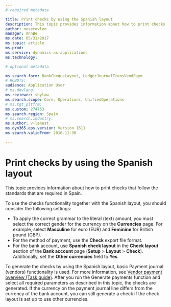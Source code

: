 ```yaml
---
# required metadata

title: Print checks by using the Spanish layout
description: This topic provides information about how to print checks that follow the standards that are required in Spain.
author: neserovleo
manager: AnnBe
ms.date: 05/31/2017
ms.topic: article
ms.prod: 
ms.service: dynamics-ax-applications
ms.technology: 

# optional metadata

ms.search.form: BankChequeLayout, LedgerJournalTransVendPaym
# ROBOTS: 
audience: Application User
# ms.devlang: 
ms.reviewer: shylaw
ms.search.scope: Core, Operations, UnifiedOperations
# ms.tgt_pltfrm: 
ms.custom: 274753
ms.search.region: Spain
# ms.search.industry: 
ms.author: v-lenest
ms.dyn365.ops.version: Version 1611
ms.search.validFrom: 2016-11-30

---
```


# Print checks by using the Spanish layout

This topic provides information about how to print checks that follow the standards that are required in Spain.

To use the checks functionality together with the Spanish layout, you should consider the following settings:

-   To apply the correct grammar to the literal (text) amount, you must select the correct gender for the currency on the **Currencies** page. For example, select **Masculine** for euro (EUR) and **Feminine** for British pound (GBP).
-   For the method of payment, use the **Check** export file format.
-   For the bank account, use **Spanish check layout** in the **Check layout** section of the **Bank account** page (**Setup** &gt; **Layout** &gt; **Check**). Additionally, set the **Other currencies** field to **Yes**.

To generate the checks by using the Spanish layout, basic Payment journal (vendors) functionality is used. For more information, see [Vendor payment overview (Task guide)](/dynamics365/unified-operations/financials/cash-bank-management/tasks/vendor-payment-overview). After you run the Generate payments function and select all required parameters as described in this topic, the checks are generated. If the currency on the payment journal line differs from the currency of the bank account, you can still generate a check if the check layout is set up to use other currencies.

